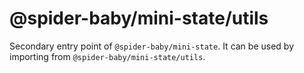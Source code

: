 # @spider-baby/mini-state/utils

Secondary entry point of `@spider-baby/mini-state`. It can be used by importing from `@spider-baby/mini-state/utils`.
